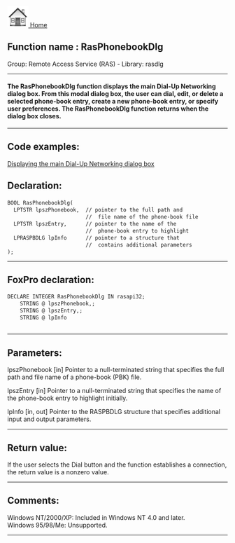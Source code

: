 [<img src="../../images/home.png"> Home ](https://github.com/VFPX/Win32API)  

## Function name : RasPhonebookDlg
Group: Remote Access Service (RAS) - Library: rasdlg    
***  


#### The RasPhonebookDlg function displays the main Dial-Up Networking dialog box. From this modal dialog box, the user can dial, edit, or delete a selected phone-book entry, create a new phone-book entry, or specify user preferences. The RasPhonebookDlg function returns when the dialog box closes.
***  


## Code examples:
[Displaying the main Dial-Up Networking dialog box](../../samples/sample_331.md)  

## Declaration:
```foxpro  
BOOL RasPhonebookDlg(
  LPTSTR lpszPhonebook,  // pointer to the full path and
                         //  file name of the phone-book file
  LPTSTR lpszEntry,      // pointer to the name of the
                         //  phone-book entry to highlight
  LPRASPBDLG lpInfo      // pointer to a structure that
                         //  contains additional parameters
);  
```  
***  


## FoxPro declaration:
```foxpro  
DECLARE INTEGER RasPhonebookDlg IN rasapi32;
	STRING @ lpszPhonebook,;
	STRING @ lpszEntry,;
	STRING @ lpInfo
  
```  
***  


## Parameters:
lpszPhonebook 
[in] Pointer to a null-terminated string that specifies the full path and file name of a phone-book (PBK) file.

lpszEntry 
[in] Pointer to a null-terminated string that specifies the name of the phone-book entry to highlight initially.

lpInfo 
[in, out] Pointer to the RASPBDLG structure that specifies additional input and output parameters.  
***  


## Return value:
If the user selects the Dial button and the function establishes a connection, the return value is a nonzero value.  
***  


## Comments:
Windows NT/2000/XP: Included in Windows NT 4.0 and later.  
Windows 95/98/Me: Unsupported.  
  
***  

